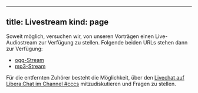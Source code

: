 -----
title: Livestream
kind: page
-----
Soweit möglich, versuchen wir, von unseren Vorträgen einen
Live-Audiostream zur Verfügung zu stellen. Folgende beiden URLs stehen
dann zur Verfügung:

* [ogg-Stream](http://wau.cccs.de:8000/cccs.ogg)
* [mp3-Stream](http://wau.cccs.de:8000/cccs)

Für die entfernten Zuhörer besteht die Möglichkeit, über den [Livechat
auf Libera.Chat im Channel #cccs](https://web.libera.chat/?channels=#cccs)
mitzudiskutieren und Fragen zu stellen.

